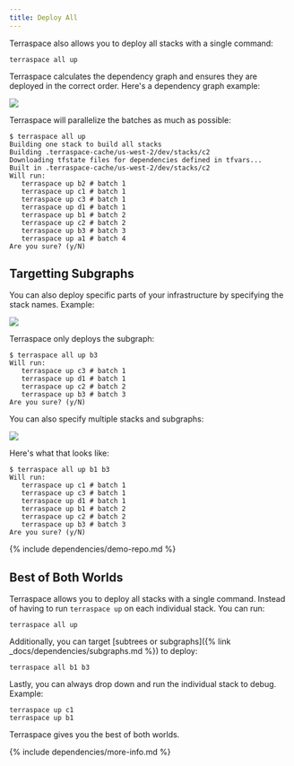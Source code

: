 ```yaml
---
title: Deploy All
---
```


Terraspace also allows you to deploy all stacks with a single command:

    terraspace all up

Terraspace calculates the dependency graph and ensures they are deployed in the correct order. Here's a dependency graph example:

![](https://img.boltops.com/boltops/tools/terraspace/dependencies/deploy-all-a1.png)

Terraspace will parallelize the batches as much as possible:

    $ terraspace all up
    Building one stack to build all stacks
    Building .terraspace-cache/us-west-2/dev/stacks/c2
    Downloading tfstate files for dependencies defined in tfvars...
    Built in .terraspace-cache/us-west-2/dev/stacks/c2
    Will run:
       terraspace up b2 # batch 1
       terraspace up c1 # batch 1
       terraspace up c3 # batch 1
       terraspace up d1 # batch 1
       terraspace up b1 # batch 2
       terraspace up c2 # batch 2
       terraspace up b3 # batch 3
       terraspace up a1 # batch 4
    Are you sure? (y/N)

## Targetting Subgraphs

You can also deploy specific parts of your infrastructure by specifying the stack names. Example:

![](https://img.boltops.com/boltops/tools/terraspace/dependencies/deploy-all-a1-sub-b3.png)

Terraspace only deploys the subgraph:

    $ terraspace all up b3
    Will run:
       terraspace up c3 # batch 1
       terraspace up d1 # batch 1
       terraspace up c2 # batch 2
       terraspace up b3 # batch 3
    Are you sure? (y/N)

You can also specify multiple stacks and subgraphs:

![](https://img.boltops.com/boltops/tools/terraspace/dependencies/deploy-all-a1-sub-b1-b3.png)

Here's what that looks like:

    $ terraspace all up b1 b3
    Will run:
       terraspace up c1 # batch 1
       terraspace up c3 # batch 1
       terraspace up d1 # batch 1
       terraspace up b1 # batch 2
       terraspace up c2 # batch 2
       terraspace up b3 # batch 3
    Are you sure? (y/N)

{% include dependencies/demo-repo.md %}

## Best of Both Worlds

Terraspace allows you to deploy all stacks with a single command. Instead of having to run `terraspace up` on each individual stack. You can run:

    terraspace all up

Additionally, you can target [subtrees or subgraphs]({% link _docs/dependencies/subgraphs.md %}) to deploy:

    terraspace all b1 b3

Lastly, you can always drop down and run the individual stack to debug. Example:

    terraspace up c1
    terraspace up b1

Terraspace gives you the best of both worlds.

{% include dependencies/more-info.md %}
